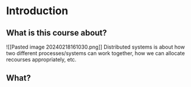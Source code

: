 # Introduction
## What is this course about?
![[Pasted image 20240218161030.png]]
Distributed systems is about how two different processes/systems can work together, how we can allocate recourses appropriately, etc.
## What?
